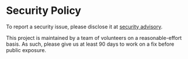 # Security Policy

To report a security issue, please disclose it
at [security advisory](https://github.com/KhronosGroup/glslang/security/advisories/new).

This project is maintained by a team of volunteers on a reasonable-effort basis. As
such, please give us at least 90 days to work on a fix before public exposure.
